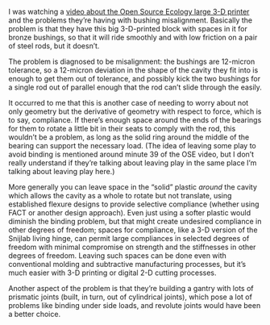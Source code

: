 I was watching a [video about the Open Source Ecology large 3-D
printer][0] and the problems they’re having with bushing misalignment.
Basically the problem is that they have this big 3-D-printed block
with spaces in it for bronze bushings, so that it will ride smoothly
and with low friction on a pair of steel rods, but it doesn’t.

[0]: https://youtu.be/BnMIJprpCIA

The problem is diagnosed to be misalignment: the bushings are
12-micron tolerance, so a 12-micron deviation in the shape of the
cavity they fit into is enough to get them out of tolerance, and
possibly kick the two bushings for a single rod out of parallel enough
that the rod can’t slide through the easily.

It occurred to me that this is another case of needing to worry about
not only geometry but the derivative of geometry with respect to
force, which is to say, compliance.  If there’s enough space around
the ends of the bearings for them to rotate a little bit in their
seats to comply with the rod, this wouldn’t be a problem, as long as
the solid ring around the middle of the bearing can support the
necessary load.  (The idea of leaving some play to avoid binding is
mentioned around minute 39 of the OSE video, but I don’t really
understand if they’re talking about leaving play in the same place I’m
talking about leaving play here.)

More generally you can leave space in the “solid” plastic *around* the
cavity which allows the cavity as a whole to rotate but not translate,
using established flexure designs to provide selective compliance
(whether using FACT or another design approach).  Even just using a
softer plastic would diminish the binding problem, but that might
create undesired compliance in other degrees of freedom; spaces for
compliance, like a 3-D version of the Snijlab living hinge, can permit
large compliances in selected degrees of freedom with minimal
compromise on strength and the stiffnesses in other degrees of
freedom.  Leaving such spaces can be done even with conventional
molding and subtractive manufacturing processes, but it’s much easier
with 3-D printing or digital 2-D cutting processes.

Another aspect of the problem is that they’re building a gantry with
lots of prismatic joints (built, in turn, out of cylindrical joints),
which pose a lot of problems like binding under side loads, and
revolute joints would have been a better choice.
